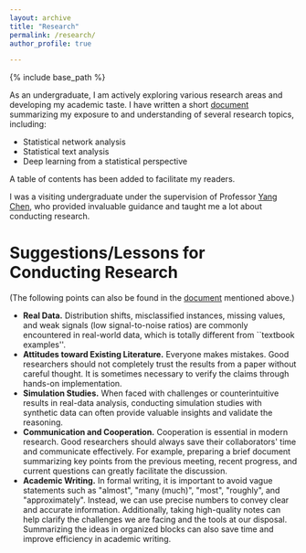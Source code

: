 ```yaml
---
layout: archive
title: "Research"
permalink: /research/
author_profile: true

---
```


{% include base_path %}

As an undergraduate, I am actively exploring various research areas and developing my academic taste. I have written a short [document](https://jacktangsy.github.io/files/Understanding_of_Research.pdf) summarizing my exposure to and understanding of several research topics, including:

- Statistical network analysis
- Statistical text analysis
- Deep learning from a statistical perspective

A table of contents has been added to facilitate my readers.

I was a visiting undergraduate under the supervision of Professor [Yang Chen](https://yangchenfunstatistics.github.io/yangchen.github.io//), who provided invaluable guidance and taught me a lot about conducting research.

Suggestions/Lessons for Conducting Research
====
(The following points can also be found in the [document](https://jacktangsy.github.io/files/Understanding_of_Research.pdf) mentioned above.)

- **Real Data.** Distribution shifts, misclassified instances, missing values, and weak signals (low signal-to-noise ratios) are commonly encountered in real-world data, which is totally different from ``textbook examples''.
- **Attitudes toward Existing Literature.** Everyone makes mistakes. Good researchers should not completely trust the results from a paper without careful thought. It is sometimes necessary to verify the claims through hands-on implementation.
- **Simulation Studies.** When faced with challenges or counterintuitive results in real-data analysis, conducting simulation studies with synthetic data can often provide valuable insights and validate the reasoning.
- **Communication and Cooperation.** Cooperation is essential in modern research. Good researchers should always save their collaborators' time and communicate effectively. For example, preparing a brief document summarizing key points from the previous meeting, recent progress, and current questions can greatly facilitate the discussion.
- **Academic Writing.** In formal writing, it is important to avoid vague statements such as "almost", "many (much)", "most", "roughly", and "approximately". Instead, we can use precise numbers to convey clear and accurate information. Additionally, taking high-quality notes can help clarify the challenges we are facing and the tools at our disposal. Summarizing the ideas in organized blocks can also save time and improve efficiency in academic writing.
